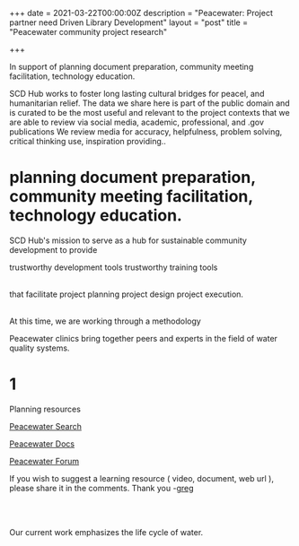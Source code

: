 +++
date = 2021-03-22T00:00:00Z
description = "Peacewater: Project partner need Driven Library Development"
layout = "post"
title = "Peacewater community project research"

+++

In support of planning document preparation, community meeting facilitation, technology education.

SCD Hub works to foster long lasting cultural bridges for peacel, and humanitarian relief.  The data we share here is part of the public domain and is curated to be the most useful and relevant to the project contexts that we are able to review via social media, academic, professional, and .gov publications We review media for accuracy, helpfulness, problem solving, critical thinking use, inspiration providing..

# planning document preparation, community meeting facilitation, technology education.

SCD Hub's mission
to serve as a hub for sustainable community development
to provide


trustworthy development tools
trustworthy training tools
<BR><BR>

that facilitate 
project planning 
project design 
project execution.
<BR><BR>

At this time, we are working through a methodology 


Peacewater clinics bring together peers and experts in the field of water quality systems.

1
==

Planning resources



[Peacewater Search](https://sharaj2.sg-host.com) 

[Peacewater Docs](https://sharaj2.sg-host.com) 

[Peacewater Forum](https://peacewater.link/forum) 



If you wish to suggest a learning resource ( video, document, web url ), please share it in the comments. Thank you -[greg](mailto:acmeideal@gmail.com "email greg")

<BR><BR>

Our current work emphasizes the life cycle of water.
